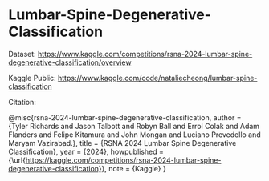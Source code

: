 # Lumbar-Spine-Degenerative-Classification

Dataset: https://www.kaggle.com/competitions/rsna-2024-lumbar-spine-degenerative-classification/overview

Kaggle Public: https://www.kaggle.com/code/nataliecheong/lumbar-spine-classification

Citation:

@misc{rsna-2024-lumbar-spine-degenerative-classification,
    author = {Tyler Richards and Jason Talbott and Robyn Ball and Errol Colak and Adam Flanders and Felipe Kitamura and John Mongan and Luciano Prevedello and Maryam Vazirabad.},
    title = {RSNA 2024 Lumbar Spine Degenerative Classification},
    year = {2024},
    howpublished = {\url{https://kaggle.com/competitions/rsna-2024-lumbar-spine-degenerative-classification}},
    note = {Kaggle}
}


